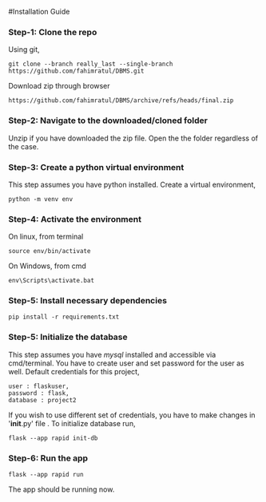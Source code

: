 #Installation Guide
### Step-1: Clone the repo
Using git,
```
git clone --branch really_last --single-branch https://github.com/fahimratul/DBMS.git
```
Download zip through browser
```
https://github.com/fahimratul/DBMS/archive/refs/heads/final.zip
```
### Step-2: Navigate to the downloaded/cloned folder
Unzip if you have downloaded the zip file. Open the the folder regardless of the case. 
### Step-3: Create a python virtual environment
This step assumes you have python installed.
Create a virtual environment,
```
python -m venv env
```
### Step-4: Activate the environment
On linux, from terminal
```
source env/bin/activate
```
On Windows, from cmd
```
env\Scripts\activate.bat
```

### Step-5:  Install necessary dependencies
```
pip install -r requirements.txt
```

### Step-5: Initialize the database
This step assumes you have *mysql* installed and accessible via cmd/terminal. You have to create user and set password for the user as well. Default credentials for this project,
```
user : flaskuser,
password : flask,
database : project2
```
If you wish to use different set of credentials, you have to make changes in '__init__.py' file . To initialize database run,
```
flask --app rapid init-db
```
### Step-6: Run the app
```
flask --app rapid run
```
The app should be running now.
